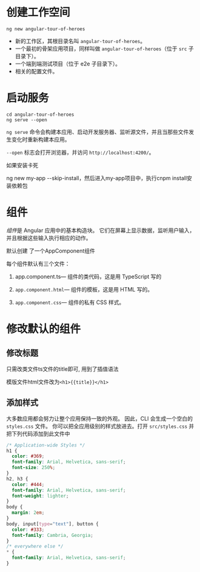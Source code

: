 # 创建工作空间

```shell
ng new angular-tour-of-heroes
```

- 新的工作区，其根目录名叫 `angular-tour-of-heroes`。
- 一个最初的骨架应用项目，同样叫做 `angular-tour-of-heroes`（位于 `src` 子目录下）。
- 一个端到端测试项目（位于 e2e 子目录下）。
- 相关的配置文件。

# 启动服务

```shell
cd angular-tour-of-heroes
ng serve --open
```

`ng serve` 命令会构建本应用、启动开发服务器、监听源文件，并且当那些文件发生变化时重新构建本应用。

`--open` 标志会打开浏览器，并访问 `http://localhost:4200/`。

如果安装卡死

ng new my-app --skip-install，然后进入my-app项目中，执行cnpm install安装依赖包

# 组件

*组件*是 Angular 应用中的基本构造块。 它们在屏幕上显示数据，监听用户输入，并且根据这些输入执行相应的动作。

默认创建 了一个AppComponent组件

每个组件默认有三个文件：

1. app.component.ts— 组件的类代码，这是用 TypeScript 写的

2. `app.component.html`— 组件的模板，这是用 HTML 写的。
3. `app.component.css`— 组件的私有 CSS 样式。

# 修改默认的组件

## 修改标题

只需改类文件ts文件的title即可,  用到了插值语法

模版文件html文件改为`<h1>{{title}}</h1>`

## 添加样式

大多数应用都会努力让整个应用保持一致的外观。 因此，CLI 会生成一个空白的 `styles.css` 文件。 你可以把全应用级别的样式放进去。打开 `src/styles.css` 并把下列代码添加到此文件中

```css
/* Application-wide Styles */
h1 {
  color: #369;
  font-family: Arial, Helvetica, sans-serif;
  font-size: 250%;
}
h2, h3 {
  color: #444;
  font-family: Arial, Helvetica, sans-serif;
  font-weight: lighter;
}
body {
  margin: 2em;
}
body, input[type="text"], button {
  color: #333;
  font-family: Cambria, Georgia;
}
/* everywhere else */
* {
  font-family: Arial, Helvetica, sans-serif;
}
```

